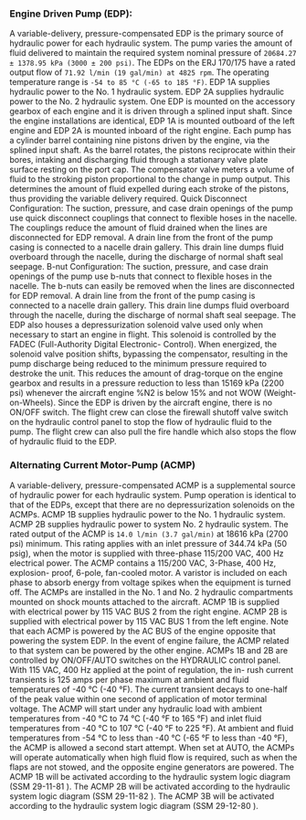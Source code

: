 ### Engine Driven Pump (EDP):

A variable-delivery, pressure-compensated EDP is the primary source of hydraulic power for each hydraulic system. The pump varies the amount of fluid delivered to maintain the required system nominal pressure of `20684.27 ± 1378.95 kPa (3000 ± 200 psi)`. The EDPs on the ERJ 170/175 have a rated output flow of `71.92 l/min (19 gal/min) at 4825 rpm`. The operating temperature range is `-54 to 85 °C (-65 to 185 °F)`. EDP 1A supplies hydraulic power to the No. 1 hydraulic system. EDP 2A supplies hydraulic power to the No. 2 hydraulic system. One EDP is mounted on the accessory gearbox of each engine and it is driven through a splined input shaft. Since the engine installations are identical, EDP 1A is mounted outboard of the left engine and EDP 2A is mounted inboard of the right engine. Each pump has a cylinder barrel containing nine pistons driven by the engine, via the splined input shaft. As the barrel rotates, the pistons reciprocate within their bores, intaking and discharging fluid through a stationary valve plate surface resting on the port cap. The compensator valve meters a volume of fluid to the stroking piston proportional to the change in pump output. This determines the amount of fluid expelled during each stroke of the pistons, thus providing the variable delivery required. Quick Disconnect Configuration: The suction, pressure, and case drain openings of the pump use quick disconnect couplings that connect to flexible hoses in the nacelle. The couplings reduce the amount of fluid drained when the lines are disconnected for EDP removal. A drain line from the front of the pump casing is connected to a nacelle drain gallery. This drain line dumps fluid overboard through the nacelle, during the discharge of normal shaft seal seepage. B-nut Configuration: The suction, pressure, and case drain openings of the pump use b-nuts that connect to flexible hoses in the nacelle. The b-nuts can easily be removed when the lines are disconnected for EDP removal. A drain line from the front of the pump casing is connected to a nacelle drain gallery. This drain line dumps fluid overboard through the nacelle, during the discharge of normal shaft seal seepage. The EDP also houses a depressurization solenoid valve used only when necessary to start an engine in flight. This solenoid is controlled by the FADEC (Full-Authority Digital Electronic- Control). When energized, the solenoid valve position shifts, bypassing the compensator, resulting in the pump discharge being reduced to the minimum pressure required to destroke the unit. This reduces the amount of drag-torque on the engine gearbox and results in a pressure reduction to less than 15169 kPa (2200 psi) whenever the aircraft engine %N2 is below 15% and not WOW (Weight-on-Wheels). Since the EDP is driven by the aircraft engine, there is no ON/OFF switch. The flight crew can close the firewall shutoff valve switch on the hydraulic control panel to stop the flow of hydraulic fluid to the pump. The flight crew can also pull the fire handle which also stops the flow of hydraulic fluid to the EDP.


### Alternating Current Motor-Pump (ACMP)
A variable-delivery, pressure-compensated ACMP is a
supplemental source of hydraulic power for each hydraulic
system. Pump operation is identical to that of the EDPs, except
that there are no depressurization solenoids on the ACMPs.
ACMP 1B supplies hydraulic power to the No. 1 hydraulic system.
ACMP 2B supplies hydraulic power to system No. 2 hydraulic
system. The rated output of the ACMP is `14.0 l/min (3.7 gal/min)`
at 18616 kPa (2700 psi) minimum. This rating applies with an inlet
pressure of 344.74 kPa (50 psig), when the motor is supplied with
three-phase 115/200 VAC, 400 Hz electrical power.
The ACMP contains a 115/200 VAC, 3-Phase, 400 Hz, explosion-
proof, 6-pole, fan-cooled motor. A varistor is included on each
phase to absorb energy from voltage spikes when the equipment
is turned off.
The ACMPs are installed in the No. 1 and No. 2 hydraulic
compartments mounted on shock mounts attached to the aircraft.
ACMP 1B is supplied with electrical power by 115 VAC BUS 2
from the right engine.
ACMP 2B is supplied with electrical power by 115 VAC BUS 1
from the left engine.
Note that each ACMP is powered by the AC BUS of the engine
opposite that powering the system EDP. In the event of engine
failure, the ACMP related to that system can be powered by the
other engine.
ACMPs 1B and 2B are controlled by ON/OFF/AUTO switches on
the HYDRAULIC control panel.
With 115 VAC, 400 Hz applied at the point of regulation, the in-
rush current transients is 125 amps per phase maximum at
ambient and fluid temperatures of -40 °C (-40 °F). The current
transient decays to one-half of the peak value within one second
of application of motor terminal voltage. The ACMP will start
under any hydraulic load with ambient temperatures from -40 °C
to 74 °C (-40 °F to 165 °F) and inlet fluid temperatures from -40
°C to 107 °C (-40 °F to 225 °F). At ambient and fluid temperatures
from -54 °C to less than -40 °C (-65 °F to less than -40 °F), the
ACMP is allowed a second start attempt.
When set at AUTO, the ACMPs will operate automatically when
high fluid flow is required, such as when the flaps are not stowed,
and the opposite engine generators are powered.
The ACMP 1B will be activated according to the hydraulic system
logic diagram (SSM 29-11-81 ).
The ACMP 2B will be activated according to the hydraulic system
logic diagram (SSM 29-11-82 ).
The ACMP 3B will be activated according to the hydraulic system
logic diagram (SSM 29-12-80 ).